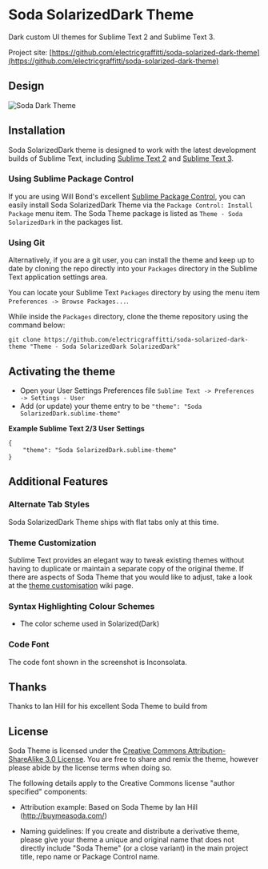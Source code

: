 # Soda SolarizedDark Theme

Dark custom UI themes for Sublime Text 2 and Sublime Text 3.

Project site: [https://github.com/electricgraffitti/soda-solarized-dark-theme](https://github.com/electricgraffitti/soda-solarized-dark-theme)

## Design

![Soda Dark Theme](https://dl.dropboxusercontent.com/u/3105141/C2CDN/Soda-SolarizedDark-theme.png)

## Installation

Soda SolarizedDark theme is designed to work with the latest development builds of Sublime Text, including [Sublime Text 2](http://www.sublimetext.com/dev) and [Sublime Text 3](http://www.sublimetext.com/3dev).

### Using Sublime Package Control

If you are using Will Bond's excellent [Sublime Package Control](http://wbond.net/sublime_packages/package_control), you can easily install Soda SolarizedDark Theme via the `Package Control: Install Package` menu item. The Soda Theme package is listed as `Theme - Soda SolarizedDark` in the packages list.

### Using Git

Alternatively, if you are a git user, you can install the theme and keep up to date by cloning the repo directly into your `Packages` directory in the Sublime Text application settings area.

You can locate your Sublime Text `Packages` directory by using the menu item `Preferences -> Browse Packages...`.

While inside the `Packages` directory, clone the theme repository using the command below:

    git clone https://github.com/electricgraffitti/soda-solarized-dark-theme "Theme - Soda SolarizedDark SolarizedDark"


## Activating the theme

* Open your User Settings Preferences file `Sublime Text -> Preferences -> Settings - User`
* Add (or update) your theme entry to be  `"theme": "Soda SolarizedDark.sublime-theme"`

**Example Sublime Text 2/3 User Settings**

    {
        "theme": "Soda SolarizedDark.sublime-theme"
    }

## Additional Features

### Alternate Tab Styles

Soda SolarizedDark Theme ships with flat tabs only at this time.

### Theme Customization

Sublime Text provides an elegant way to tweak existing themes without having to duplicate or maintain a separate copy of the original theme. If there are aspects of Soda Theme that you would like to adjust, take a look at the [theme customisation](https://github.com/buymeasoda/soda-theme/wiki/Theme-customisation) wiki page.

### Syntax Highlighting Colour Schemes

* The color scheme used in Solarized(Dark)

### Code Font

The code font shown in the screenshot is Inconsolata.

## Thanks

Thanks to Ian Hill for his excellent Soda Theme to build from

## License

Soda Theme is licensed under the [Creative Commons Attribution-ShareAlike 3.0 License](http://creativecommons.org/licenses/by-sa/3.0/). You are free to share and remix the theme, however please abide by the license terms when doing so.

The following details apply to the Creative Commons license "author specified" components:

* Attribution example: Based on Soda Theme by Ian Hill (http://buymeasoda.com/)

* Naming guidelines: If you create and distribute a derivative theme, please give your theme a unique and original name that does not directly include "Soda Theme" (or a close variant) in the main project title, repo name or Package Control name.
